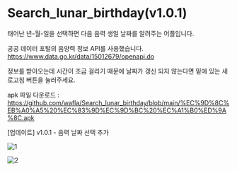# Search_lunar_birthday(v1.0.1)

태어난 년-월-일을 선택하면 다음 음력 생일 날짜를 알려주는 어플입니다.

공공 데이터 포털의 음양력 정보 API를 사용했습니다.
https://www.data.go.kr/data/15012679/openapi.do

정보를 받아오는데 시간이 조금 걸리기 때문에 날짜가 갱신 되지 않는다면 밑에 있는 새로고침 버튼을 눌러주세요.

apk 파일 다운로드 : https://github.com/wafla/Search_lunar_birthday/blob/main/%EC%9D%8C%EB%A0%A5%20%EC%83%9D%EC%9D%BC%20%EC%A1%B0%ED%9A%8C.apk

[업데이트]
v1.0.1 - 음력 날짜 선택 추가

![1](https://github.com/wafla/Search_lunar_birthday/assets/50083524/955977d8-4617-4f2b-b34e-82eac5d7125b)

![2](https://github.com/wafla/Search_lunar_birthday/assets/50083524/8340f38e-9fe4-4059-9c50-c61b4b37c23b)
